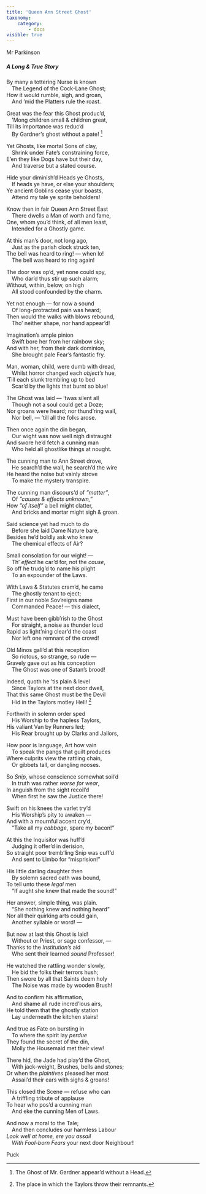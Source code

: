 ```yaml
---
title: 'Queen Ann Street Ghost'
taxonomy:
    category:
        - docs
visible: true
---
```


<div class="author">Mr Parkinson</div>

##### A Long & *True* Story

By many a tottering Nurse is known  
&emsp;The Legend of the Cock-Lane Ghost;  
How it would rumble, sigh, and groan,  
&emsp;And ’mid the Platters rule the roast.  

Great was the fear this Ghost produc’d,  
&emsp;’Mong children small & children great,  
Till its importance was reduc’d  
&emsp;By Gardner’s ghost without a pate! [^1]  

Yet Ghosts, like mortal Sons of clay,  
&emsp;Shrink under Fate’s constraining force,  
E’en they like Dogs have but their day,  
&emsp;And traverse but a stated course.  

Hide your diminish’d Heads ye Ghosts,  
&emsp;If heads ye have, or else your shoulders;  
Ye ancient Goblins cease your boasts,  
&emsp;Attend my tale ye sprite beholders!  

Know then in fair Queen Ann Street East  
&emsp;There dwells a Man of worth and fame,  
One, whom you’d think, of all men least,  
&emsp;Intended for a Ghostly game.  
 
At this man’s door, not long ago,  
&emsp;Just as the parish clock struck ten,  
The bell was heard to ring! — when lo!  
&emsp;The bell was heard to ring again!  

The door was op’d, yet none could spy,  
&emsp;Who dar’d thus stir up such alarm;  
Without, within, below, on high  
&emsp;All stood confounded by the charm.  

Yet not enough — for now a sound  
&emsp;Of long-protracted pain was heard;  
Then would the walks with blows rebound,  
&emsp;Tho’ neither shape, nor hand appear’d!  
  
Imagination’s ample pinion  
&emsp;Swift bore her from her rainbow sky;  
And with her, from their dark dominion,  
&emsp;She brought pale Fear’s fantastic fry.  
  
Man, woman, child, were dumb with dread,  
&emsp;Whilst horror changed each *object’s* hue,  
’Till each slunk trembling up to bed  
&emsp;Scar’d by the lights that burnt so blue!  
  
The Ghost was laid — ’twas silent all  
&emsp;Though not a soul could get a Doze;  
Nor groans were heard; nor thund’ring wall,  
&emsp;Nor bell, — ’till all the folks arose.  
  
Then once again the din began,  
&emsp;Our wight was now well nigh distraught  
And swore he’d fetch a cunning man  
&emsp;Who held all ghostlike things at nought.  
  
The cunning man to Ann Street drove,  
&emsp;He search’d the wall, he search’d the wire  
He heard the noise but vainly strove  
&emsp;To make the mystery transpire.  
  
The cunning man discours’d of *”matter”*,  
&emsp;Of *”causes & effects unknown,”*  
How *”of itself”* a bell might clatter,  
&emsp;And bricks and mortar might sigh & groan.  
  
Said science yet had much to do  
&emsp;Before she laid Dame Nature bare,  
Besides he’d boldly ask who knew  
&emsp;The chemical effects of Air?  
 
Small consolation for our wight! —  
&emsp;Th’ *effect* he car’d for, not the *cause*,  
So off he trudg’d to name his plight  
&emsp;To an expounder of the Laws.  
  
With Laws & Statutes cram’d, he came  
&emsp;The ghostly tenant to eject;  
First in our noble Sov’reigns name  
&emsp;Commanded Peace! — this dialect,  
  
Must have been gibb’rish to the Ghost  
&emsp;For straight, a noise as thunder loud  
Rapid as light’ning clear’d the coast  
&emsp;Nor left one remnant of the crowd!  
  
Old Minos gall’d at this reception  
&emsp;So riotous, so strange, so rude —  
Gravely gave out as his conception  
&emsp;The Ghost was one of Satan’s brood!  
  
Indeed, quoth he ’tis plain & level  
&emsp;Since Taylors at the next door dwell,  
That this same Ghost must be the Devil  
&emsp;Hid in the Taylors motley Hell! [^2]  
  
Forthwith in solemn order sped  
&emsp;His Worship to the hapless Taylors,  
His valiant Van by Runners led;  
&emsp;His Rear brought up by Clarks and Jailors,  
  
How poor is language, Art how vain  
&emsp;To speak the pangs that guilt produces  
Where culprits view the rattling chain,  
&emsp;Or gibbets tall, or dangling nooses.  
  
So *Snip*, whose conscience somewhat soil’d  
&emsp;In truth was rather *worse for wear*,  
In anguish from the sight recoil’d  
&emsp;When first he saw the Justice there!  
  
Swift on his knees the varlet try’d  
&emsp;His Worship’s pity to awaken —  
And with a mournful accent cry’d,  
&emsp;“Take all my *cabbage*, spare my bacon!”  
  
At this the Inquisitor was huff’d  
&emsp;Judging it offer’d in derision,  
So straight poor tremb’ling Snip was cuff’d  
&emsp;And sent to Limbo for “misprision!” 
  
His little darling daughter then  
&emsp;By solemn sacred oath was bound,  
To tell unto these *legal* men  
&emsp;“If aught she knew that made the sound!”  
  
Her answer, simple thing, was plain.  
&emsp;“She nothing knew and nothing heard”  
Nor all their quirking arts could gain,  
&emsp;Another syllable or word! —  
  
But now at last this Ghost is laid!  
&emsp;Without or Priest, or sage confessor, —  
Thanks to the *Institution’s* aid  
&emsp;Who sent their learned *sound* Professor!  
  
He watched the rattling wonder slowly,  
&emsp;He bid the folks their terrors hush;  
Then swore by all that Saints deem holy  
&emsp;The Noise was made by wooden Brush!  
  
And to confirm his affirmation,  
&emsp;And shame all rude incred’lous airs,  
He told them that the ghostly station  
&emsp;Lay underneath the kitchen stairs!  
  
And true as Fate on bursting in  
&emsp;To where the spirit lay *perdue*  
They found the secret of the din,  
&emsp;Molly the Housemaid met their view!  
  
There hid, the Jade had play’d the Ghost,  
&emsp;With jack-weight, Brushes, bells and stones;  
Or when the *plaintives* pleased her most  
&emsp;Assail’d their ears with sighs & groans!  
  
This closed the Scene — refuse who can  
&emsp;A triffling tribute of applause  
To hear who pos’d a cunning man  
&emsp;And eke the cunning Men of Laws.  
  
And now a moral to the Tale;  
&emsp;And then concludes our harmless Labour  
*Look well at home, ere you assail*  
&emsp;*With Fool-born Fears* your next door Neighbour!  
  
Puck

[^1]: The Ghost of Mr. Gardner appear’d without a Head. 
[^2]: The place in which the Taylors throw their remnants. 